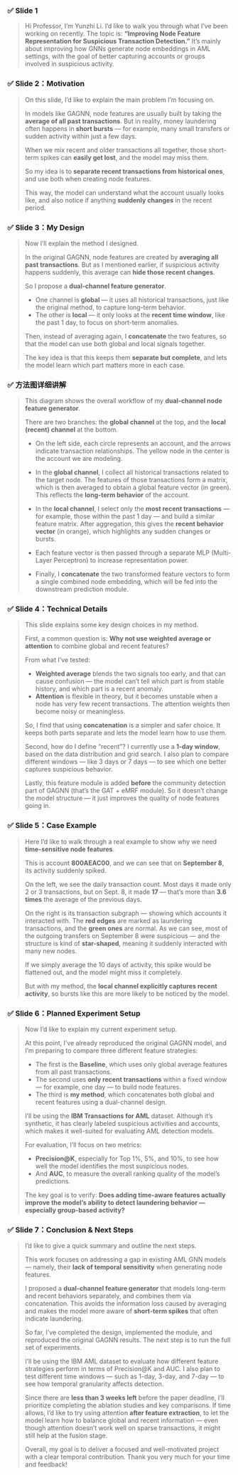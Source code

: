 
### ✅ Slide 1

> Hi Professor, I’m Yunzhi Li.
> I’d like to walk you through what I’ve been working on recently.
> The topic is:
> **“Improving Node Feature Representation for Suspicious Transaction Detection.”**
> It’s mainly about improving how GNNs generate node embeddings in AML settings,
> with the goal of better capturing accounts or groups involved in suspicious activity.


### ✅ Slide 2：Motivation


> On this slide, I’d like to explain the main problem I’m focusing on.
>
> In models like GAGNN, node features are usually built by taking the **average of all past transactions**.
> But in reality, money laundering often happens in **short bursts** — for example, many small transfers or sudden activity within just a few days.
>
> When we mix recent and older transactions all together, those short-term spikes can **easily get lost**, and the model may miss them.
>
> So my idea is to **separate recent transactions from historical ones**, and use both when creating node features.
>
> This way, the model can understand what the account usually looks like, and also notice if anything **suddenly changes** in the recent period.


### ✅ Slide 3：My Design


> Now I’ll explain the method I designed.
>
> In the original GAGNN, node features are created by **averaging all past transactions**.
> But as I mentioned earlier, if suspicious activity happens suddenly, this average can **hide those recent changes**.
>
> So I propose a **dual-channel feature generator**.
>
> * One channel is **global** — it uses all historical transactions, just like the original method, to capture long-term behavior.
> * The other is **local** — it only looks at the **recent time window**, like the past 1 day, to focus on short-term anomalies.
>
> Then, instead of averaging again, I **concatenate** the two features, so that the model can use both global and local signals together.
>
> The key idea is that this keeps them **separate but complete**, and lets the model learn which part matters more in each case.


### ✅ 方法图详细讲解

> This diagram shows the overall workflow of my **dual-channel node feature generator**.
>
> There are two branches: the **global channel** at the top, and the **local (recent) channel** at the bottom.
>
> * On the left side, each circle represents an account, and the arrows indicate transaction relationships. The yellow node in the center is the account we are modeling.
>
> * In the **global channel**, I collect all historical transactions related to the target node. The features of those transactions form a matrix, which is then averaged to obtain a global feature vector (in green).
>   This reflects the **long-term behavior** of the account.
>
> * In the **local channel**, I select only the **most recent transactions** — for example, those within the past 1 day — and build a similar feature matrix. After aggregation, this gives the **recent behavior vector** (in orange), which highlights any sudden changes or bursts.
>
> * Each feature vector is then passed through a separate MLP (Multi-Layer Perceptron) to increase representation power.
>
> * Finally, I **concatenate** the two transformed feature vectors to form a single combined node embedding, which will be fed into the downstream prediction module.




### ✅ Slide 4：Technical Details


> This slide explains some key design choices in my method.
>
> First, a common question is:
> **Why not use weighted average or attention** to combine global and recent features?
>
> From what I’ve tested:
>
> * **Weighted average** blends the two signals too early, and that can cause confusion — the model can’t tell which part is from stable history, and which part is a recent anomaly.
> * **Attention** is flexible in theory, but it becomes unstable when a node has very few recent transactions. The attention weights then become noisy or meaningless.
>
> So, I find that using **concatenation** is a simpler and safer choice. It keeps both parts separate and lets the model learn how to use them.
>
> Second, how do I define “recent”?
> I currently use a **1-day window**, based on the data distribution and grid search.
> I also plan to compare different windows — like 3 days or 7 days — to see which one better captures suspicious behavior.
>
> Lastly, this feature module is added **before** the community detection part of GAGNN (that’s the GAT + eMRF module).
> So it doesn’t change the model structure — it just improves the quality of node features going in.



### ✅ Slide 5：Case Example


> Here I’d like to walk through a real example to show why we need **time-sensitive node features**.
>
> This is account **800AEAC00**, and we can see that on **September 8**, its activity suddenly spiked.
>
> On the left, we see the daily transaction count.
> Most days it made only 2 or 3 transactions, but on Sept. 8, it made **17** — that’s more than **3.6 times** the average of the previous days.
>
> On the right is its transaction subgraph — showing which accounts it interacted with.
> The **red edges** are marked as laundering transactions, and the **green ones** are normal.
> As we can see, most of the outgoing transfers on September 8 were suspicious — and the structure is kind of **star-shaped**, meaning it suddenly interacted with many new nodes.
>
> If we simply average the 10 days of activity, this spike would be flattened out, and the model might miss it completely.
>
> But with my method, the **local channel explicitly captures recent activity**, so bursts like this are more likely to be noticed by the model.



### ✅ Slide 6：Planned Experiment Setup


> Now I’d like to explain my current experiment setup.
>
> At this point, I’ve already reproduced the original GAGNN model, and I’m preparing to compare three different feature strategies:
>
> * The first is the **Baseline**, which uses only global average features from all past transactions.
> * The second uses **only recent transactions** within a fixed window — for example, one day — to build node features.
> * The third is **my method**, which concatenates both global and recent features using a dual-channel design.
>
> I’ll be using the **IBM Transactions for AML** dataset.
> Although it’s synthetic, it has clearly labeled suspicious activities and accounts, which makes it well-suited for evaluating AML detection models.
>
> For evaluation, I’ll focus on two metrics:
>
> * **Precision\@K**, especially for Top 1%, 5%, and 10%, to see how well the model identifies the most suspicious nodes.
> * And **AUC**, to measure the overall ranking quality of the model’s predictions.
>
> The key goal is to verify:
> **Does adding time-aware features actually improve the model’s ability to detect laundering behavior — especially group-based activity?**




### ✅ Slide 7：Conclusion & Next Steps

> I’d like to give a quick summary and outline the next steps.
>
> This work focuses on addressing a gap in existing AML GNN models —
> namely, their **lack of temporal sensitivity** when generating node features.
>
> I proposed a **dual-channel feature generator** that models long-term and recent behaviors separately, and combines them via concatenation.
> This avoids the information loss caused by averaging and makes the model more aware of **short-term spikes** that often indicate laundering.
>
> So far, I’ve completed the design, implemented the module, and reproduced the original GAGNN results.
> The next step is to run the full set of experiments.
>
> I’ll be using the IBM AML dataset to evaluate how different feature strategies perform in terms of Precision\@K and AUC.
> I also plan to test different time windows — such as 1-day, 3-day, and 7-day — to see how temporal granularity affects detection.
>
> Since there are **less than 3 weeks left** before the paper deadline, I’ll prioritize completing the ablation studies and key comparisons.
> If time allows, I’d like to try using attention **after feature extraction**, to let the model learn how to balance global and recent information — even though attention doesn’t work well on sparse transactions, it might still help at the fusion stage.
>
> Overall, my goal is to deliver a focused and well-motivated project with a clear temporal contribution.
> Thank you very much for your time and feedback!










